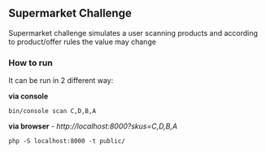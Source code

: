## Supermarket Challenge

Supermarket challenge simulates a user scanning products and according to product/offer rules the value may change

### How to run
It can be run in 2 different way:

**via console**

    bin/console scan C,D,B,A

**via browser** - *http://localhost:8000?skus=C,D,B,A*

    php -S localhost:8000 -t public/
